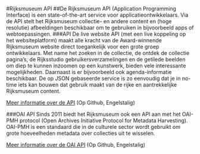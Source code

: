 #Rijksmuseum API
##De Rijksmuseum API (Application Programming Interface) is een state-of-the-art service voor applicatieontwikkelaars. Via de API stelt het Rijksmuseum collectie- en andere content en (hoge resolutie) afbeeldingen beschikbaar om te gebruiken in bijvoorbeeld apps of webtoepassingen.
###API
De live website API (met een live koppeling op het websiteplatform) maakt alle kracht van de Award-winnende Rijksmuseum website direct toegankelijk voor een grote groep ontwikkelaars. Met name het zoeken in de collectie, de ontdek de collectie pagina’s, de Rijksstudio gebruikersverzamelingen en de getilede beelden om diep te kunnen inzoomen op een kunstwerk, bieden vele interessante mogelijkheden. Daarnaast is er bijvoorbeeld ook agenda-informatie beschikbaar. De op JSON gebaseerde service is zo eenvoudig dat je in no-time iets kan bouwen dat gebruik maakt van de rijke en aantrekkelijke Rijksmuseum content.

[Meer informatie over de API](https://rijksmuseum.github.io) (Op Github, Engelstalig)

###OAI API
Sinds 2011 biedt het Rijksmuseum ook een API aan met het OAI-PMH protocol (Open Archives Initiative Protocol for Metadata Harvesting). OAI-PMH is een standaard die in de culturele sector wordt gebruikt om grote hoeveelheden metadata over collecties uit te wisselen.

[Meer informatie over de OAI API](https://rijksmuseum.github.io/oai) (Op Github, Engelstalig)
